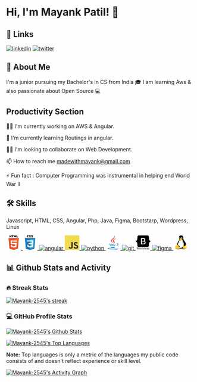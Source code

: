 # Hi, I'm Mayank Patil! 👋

## 🔗 Links
<!-- [![portfolio](https://img.shields.io/badge/my_portfolio-000?style=for-the-badge&logo=ko-fi&logoColor=white)](https:///) -->
[![linkedin](https://img.shields.io/badge/linkedin-0A66C2?style=for-the-badge&logo=linkedin&logoColor=white)](https://www.linkedin.com/in/mayank~patil/)
[![twitter](https://img.shields.io/badge/instagram-1DA1F2?style=for-the-badge&logo=twitter&logoColor=white)](https://www.instagram.com/mayank.patil01/)

## 🚀 About Me
I'm a junior pursuing my Bachelor's in CS from India 🎓 I am learning Aws & also passionate about Open Source 💻 

## Productivity Section
👩‍💻 I'm currently working on AWS & Angular.

🧠 I'm currently learning Routings in angular.

👯‍♀️ I'm looking to collaborate on Web Development.

📫 How to reach me madewithmayank@gmail.com

⚡️ Fun fact : Computer Programming was instrumental in helping end World War II

## 🛠 Skills
Javascript, HTML, CSS, Angular, Php, Java, Figma, Bootstarp, Wordpress, Linux
<p align="left"> 
   <a href="https://www.w3.org/html/" target="_blank" rel="noreferrer"> 
    <img src="https://raw.githubusercontent.com/devicons/devicon/master/icons/html5/html5-original-wordmark.svg" alt="html5" width="40" height="40"/> 
  </a> 
  
   <a href="https://www.w3schools.com/css/" target="_blank" rel="noreferrer"> 
    <img src="https://raw.githubusercontent.com/devicons/devicon/master/icons/css3/css3-original-wordmark.svg" alt="css3" width="40" height="40"/> 
  </a> 
  
  <a href="https://angular.io/" target="_blank" rel="noreferrer">
    <img src="https://angular.io/assets/images/logos/angular/angular.svg" alt="angular" width="40" height="40"/>
  </a>
  
  <a href="https://developer.mozilla.org/en-US/docs/Web/JavaScript" target="_blank" rel="noreferrer"> 
    <img src="https://raw.githubusercontent.com/devicons/devicon/master/icons/javascript/javascript-original.svg" alt="javascript" width="40" height="40"/> 
  </a> 
  
   <a href="https://python.org/" target="_blank" rel="noreferrer"> 
    <img src="https://www.python.org/static/img/python-logo-large.c36dccadd999.png?1576869008" alt="python" width="30" height="40"/> 
  </a>
 
  <a href="https://www.java.com" target="_blank" rel="noreferrer"> 
    <img src="https://raw.githubusercontent.com/devicons/devicon/master/icons/java/java-original.svg" alt="java" width="40" height="40"/> 
  </a> 

   <a href="https://git-scm.com/" target="_blank" rel="noreferrer"> 
    <img src="https://www.vectorlogo.zone/logos/git-scm/git-scm-icon.svg" alt="git" width="40" height="40"/> 
  </a>
  
  <a href="https://getbootstrap.com" target="_blank" rel="noreferrer"> 
  <img src="https://raw.githubusercontent.com/devicons/devicon/master/icons/bootstrap/bootstrap-plain-wordmark.svg" alt="bootstrap" width="40" height="40"/> 
  </a> 
  
  <a href="https://www.figma.com/" target="_blank" rel="noreferrer"> 
    <img src="https://www.vectorlogo.zone/logos/figma/figma-icon.svg" alt="figma" width="40" height="40"/> 
  </a> 
  
  <a href="https://www.linux.org/" target="_blank" rel="noreferrer"> 
    <img src="https://raw.githubusercontent.com/devicons/devicon/master/icons/linux/linux-original.svg" alt="linux" width="40" height="40"/> 
  </a> 
</p>

<!-- <p><img align="left" src="https://github-readme-stats.vercel.app/api/top-langs?username=mayank-2545&show_icons=true&locale=en&layout=compact" alt="mayank-2545" /></p>

<p>&nbsp;<img align="center" src="https://github-readme-stats.vercel.app/api?username=mayank-2545&show_icons=true&locale=en" alt="mayank-2545" /></p>

<p><img align="center" src="https://github-readme-streak-stats.herokuapp.com/?user=mayank-2545&" alt="mayank-2545" /></p> -->
 
  <h2>📊 Github Stats and Activity</h2>

  <h3>🔥 Streak Stats</h3>


  <p>
    <a href="https://github.com/Mayank-2545/github-readme-streak-stats">
      <img title="🔥 Get streak stats for your profile at git.io/streak-stats" alt="Mayank-2545's streak" src="https://streak-stats.demolab.com/?user=Mayank-2545&theme=monokai-metallian&hide_border=true"/>
    </a>
  </p>

  <h3>💻 GitHub Profile Stats</h3>


  <a href="https://github.com/anuraghazra/github-readme-stats"><img alt="Mayank-2545's Github Stats" src="https://github-readme-streak-stats.herokuapp.com/?user=mayank-2545&show_icons=true&include_all_commits=true&count_private=true&theme=react&hide_border=true&bg_color=1F222E&title_color=F85D7F&icon_color=F8D866" height="192px" /></a>
  
  <a href="https://github.com/anuraghazra/github-readme-stats"><img alt="Mayank-2545's Top Languages" src="https://github-readme-stats.vercel.app/api/top-langs/?username=Mayank-2545&langs_count=8&layout=compact&theme=react&hide_border=true&bg_color=1F222E&title_color=F85D7F&icon_color=F8D866&hide=Jupyter%20Notebook" height="192px"/></a>
  <br/>

  <b>Note:</b> Top languages is only a metric of the languages my public code consists of and doesn't reflect experience or skill level.
  

  <a href="https://github.com/ashutosh00710/github-readme-activity-graph"><img alt="Mayank-2545's Activity Graph" src="https://github-readme-activity-graph.cyclic.app/graph/?username=Mayank-2545&bg_color=1F222E&color=F8D866&line=F85D7F&point=FFFFFF&hide_border=true" /></a>

<!--   <h3>⚡ Recent GitHub Activity</h3>



1. 🎉 Merged PR [#391](https://github.com/Mayank-2545/github-readme-streak-stats/pull/391) in [Mayank-2545/github-readme-streak-stats](https://github.com/Mayank-2545/github-readme-streak-stats)
2. 💪 Opened PR [#391](https://github.com/Mayank-2545/github-readme-streak-stats/pull/391) in [Mayank-2545/github-readme-streak-stats](https://github.com/Mayank-2545/github-readme-streak-stats)
3. 🎉 Merged PR [#18](https://github.com/Mayank-2545/hogwarts-ghosts/pull/18) in [Mayank-2545/hogwarts-ghosts](https://github.com/Mayank-2545/hogwarts-ghosts)
4. 💪 Opened PR [#18](https://github.com/Mayank-2545/hogwarts-ghosts/pull/18) in [Mayank-2545/hogwarts-ghosts](https://github.com/Mayank-2545/hogwarts-ghosts)
5. 🗣 Commented on [#389](https://github.com/Mayank-2545/github-readme-streak-stats/issues/389) in [Mayank-2545/github-readme-streak-stats](https://github.com/Mayank-2545/github-readme-streak-stats) -->





